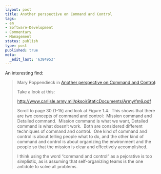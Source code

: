 ```yaml
---
layout: post
title: Another perspective on Command and Control
tags:
- en
- Software-Development
- Commentary
- Management
status: publish
type: post
published: true
meta:
  _edit_last: '6384953'
---
```

<p>An interesting find:</p>

<blockquote>Mary Poppendieck in <a href="http://tech.groups.yahoo.com/group/leanagilescrum/message/830">Another perspective on Command and Control</a>:<br>
<p>Take a look at this:</p>

<p><a href="http://www.carlisle.army.mil/pksoi/StaticDocuments/Army/fm6.pdf">http://www.carlisle.army.mil/pksoi/StaticDocuments/Army/fm6.pdf</a></p>

<p>Scroll to page 30 (1-15) and look at Figure 1.4.&#160; This shows that there are two concepts of command and control:&#160; Mission command and Detailed command.&#160; Mission command is what we want, Detailed command is what doesn&rsquo;t work.&#160; Both are considered different techniques of command and control.&#160; One kind of command and control is about telling people what to do, and the other kind of command and control is about organizing the environment and the people so that the mission is clear and effectively accomplished.&#160;</p>

<p>I think using the word &ldquo;command and control&rdquo; as a pejorative is too simplistic, as is assuming that self-organizing teams is the one antidote to solve all problems.</p>
</blockquote>
